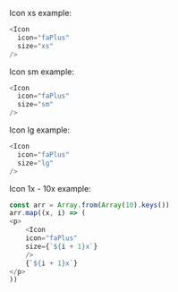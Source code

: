 Icon xs example:

```js
<Icon
  icon="faPlus"
  size="xs"
/>
```

Icon sm example:

```js
<Icon
  icon="faPlus"
  size="sm"
/>
```

Icon lg example:

```js
<Icon
  icon="faPlus"
  size="lg"
/>
```

Icon 1x - 10x example:

```js
const arr = Array.from(Array(10).keys())
arr.map((x, i) => (
<p>
    <Icon
    icon="faPlus"
    size={`${i + 1}x`}
    />
    {`${i + 1}x`}
</p>
))

```
